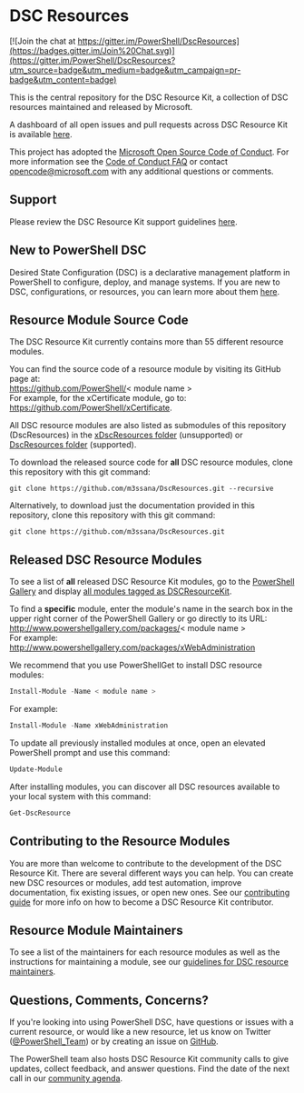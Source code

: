 # DSC Resources

[![Join the chat at https://gitter.im/PowerShell/DscResources](https://badges.gitter.im/Join%20Chat.svg)](https://gitter.im/PowerShell/DscResources?utm_source=badge&utm_medium=badge&utm_campaign=pr-badge&utm_content=badge)

This is the central repository for the DSC Resource Kit, a collection of DSC resources maintained and released by Microsoft.

A dashboard of all open issues and pull requests across DSC Resource Kit is available [here](http://waffle.io/powershell/dscresources).

This project has adopted the [Microsoft Open Source Code of Conduct](https://opensource.microsoft.com/codeofconduct/).
For more information see the [Code of Conduct FAQ](https://opensource.microsoft.com/codeofconduct/faq/) or contact [opencode@microsoft.com](mailto:opencode@microsoft.com) with any additional questions or comments.

## Support

Please review the DSC Resource Kit support guidelines [here](https://github.com/PowerShell/DscResources/tree/master/Supportability.md).

## New to PowerShell DSC

Desired State Configuration (DSC) is a declarative management platform in PowerShell to configure, deploy, and manage systems.
If you are new to DSC, configurations, or resources, you can learn more about them [here](https://msdn.microsoft.com/en-us/powershell/dsc/overview).

## Resource Module Source Code

The DSC Resource Kit currently contains more than 55 different resource modules.

You can find the source code of a resource module by visiting its GitHub page at:  
https://github.com/PowerShell/< module name >   
For example, for the xCertificate module, go to:  
https://github.com/PowerShell/xCertificate. 

All DSC resource modules are also listed as submodules of this repository (DscResources) in the [xDscResources folder](https://github.com/PowerShell/DscResources/tree/master/xDscResources) (unsupported) or [DscResources folder](https://github.com/PowerShell/DscResources/tree/master/DscResources) (supported). 

To download the released source code for **all** DSC resource modules, clone this repository with this git command:

```
git clone https://github.com/m3ssana/DscResources.git --recursive
```

Alternatively, to download just the documentation provided in this repository, clone this repository with this git command:
```
git clone https://github.com/m3ssana/DscResources.git
```

## Released DSC Resource Modules

To see a list of **all** released DSC Resource Kit modules, go to the [PowerShell Gallery](http://www.powershellgallery.com/) and display [all modules tagged as DSCResourceKit](http://www.powershellgallery.com/packages?q=Tags%3A%22DSCResourceKit%22).

To find a **specific** module, enter the module's name in the search box in the upper right corner of the PowerShell Gallery or go directly to its URL:  
http://www.powershellgallery.com/packages/< module name >  
For example:   
http://www.powershellgallery.com/packages/xWebAdministration 

We recommend that you use PowerShellGet to install DSC resource modules:
```powershell
Install-Module -Name < module name >   
```
For example:
```powershell
Install-Module -Name xWebAdministration
```
 
To update all previously installed modules at once, open an elevated PowerShell prompt and use this command: 
```powershell
Update-Module 
```

After installing modules, you can discover all DSC resources available to your local system with this command: 
```powershell
Get-DscResource 
```

## Contributing to the Resource Modules

You are more than welcome to contribute to the development of the DSC Resource Kit. There are several different ways you can help. You can create new DSC resources or modules, add test automation, improve documentation, fix existing issues, or open new ones.
See our [contributing guide](https://github.com/PowerShell/DscResources/blob/master/CONTRIBUTING.md) for more info on how to become a DSC Resource Kit contributor.

## Resource Module Maintainers

To see a list of the maintainers for each resource modules as well as the instructions for maintaining a module, see our [guidelines for DSC resource maintainers](Maintainers.md).

## Questions, Comments, Concerns?

If you're looking into using PowerShell DSC, have questions or issues with a current resource, or would like a new resource, let us know on Twitter ([@PowerShell_Team](https://twitter.com/PowerShell_Team)) or by creating an issue on [GitHub](https://github.com/powershell/dscresources/issues).

The PowerShell team also hosts DSC Resource Kit community calls to give updates, collect feedback, and answer questions. Find the date of the next call in our [community agenda](CommunityAgenda.md).
